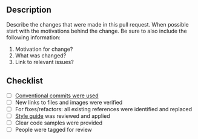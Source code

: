 ## Description

Describe the changes that were made in this pull request. When possible start with the motivations behind the change. Be sure to also include the following information:

1. Motivation for change?
2. What was changed?
3. Link to relevant issues?

## Checklist

- [ ] [Conventional commits were used](https://www.conventionalcommits.org/en/v1.0.0/)
- [ ] New links to files and images were verified
- [ ] For fixes/refactors: all existing references were identified and replaced
- [ ] [Style guide](https://developers.google.com/style) was reviewed and applied
- [ ] Clear code samples were provided
- [ ] People were tagged for review
